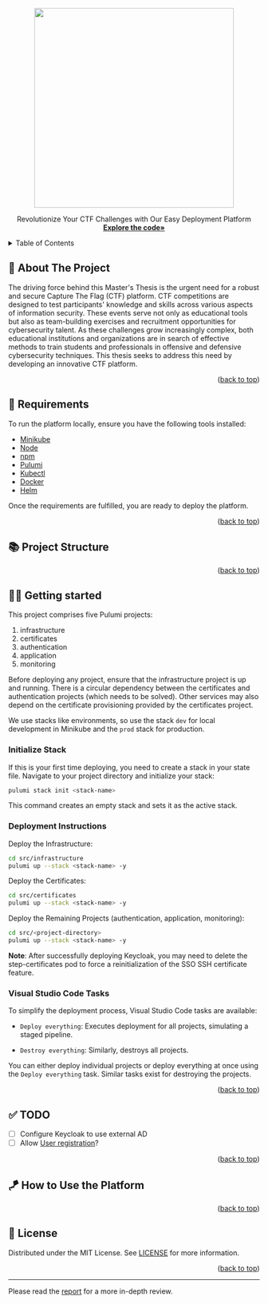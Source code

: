 <a name="readme-top"></a>
<p align="center">
<a href="https://odin.sdu.dk/sitecore/index.php?a=fagbesk&id=83401&lang=en&listid=">
<img src="https://www.sdu.dk/-/media/files/nyheder/logoer/sdu_black_rgb_png.png" width="400" style="padding-bottom: 1em;">
</a>
<br />
Revolutionize Your CTF Challenges with Our Easy Deployment Platform
<br />
<a href="https://github.com/KianBankeLarsen/CTF-Platform"><strong>Explore the code»</strong></a>
</p>

<details>
  <summary>Table of Contents</summary>
  <ol>
    <li>
      <a href="#introduction">👋 About The Project</a>
    </li>
    <li>
      <a href="#requirements">🧐 Requirements</a>
    </li>
    <li>
      <a href="#project-structure">📚 Project Structure</a>
    </li>
    <li>
      <a href="#getting-started">👷‍♂️ Getting Started</a>
        <ol> 
            <li><a href="#init-stack">Initialize Stack</a></li>
            <li><a href="#deployment-instructions">Deployment Instructions</a></li> 
            <li><a href="#vscode">Visual Studio Code Tasks</a></li> 
        </ol>
    </li>
    <li>
      <a href="#usage">🪁 How to Use the Platform</a>
    </li>
    <li>
        <a href="#todo">✅ TODO</a>
    </li>
    <li>
        <a href="#license">📜 License</a>
    </li>
  </ol>
</details>

<a name="introduction"></a>
## 👋 About The Project
The driving force behind this Master's Thesis is the urgent need for a robust and secure Capture The Flag (CTF) platform. CTF competitions are designed to test participants' knowledge and skills across various aspects of information security. These events serve not only as educational tools but also as team-building exercises and recruitment opportunities for cybersecurity talent. As these challenges grow increasingly complex, both educational institutions and organizations are in search of effective methods to train students and professionals in offensive and defensive cybersecurity techniques. This thesis seeks to address this need by developing an innovative CTF platform.

<p align="right">(<a href="#readme-top">back to top</a>)</p>

<a name="requirements"></a>
## 🧐 Requirements
To run the platform locally, ensure you have the following tools installed:
* [Minikube](https://minikube.sigs.k8s.io/docs/start/?arch=%2Flinux%2Fx86-64%2Fstable%2Fdebian+package)
* [Node](https://github.com/nvm-sh/nvm)
* [npm](https://docs.npmjs.com/downloading-and-installing-node-js-and-npm)
* [Pulumi](https://www.pulumi.com/docs/install/)
* [Kubectl](https://kubernetes.io/docs/tasks/tools/install-kubectl-linux/)
* [Docker](https://www.docker.com/)
* [Helm](https://helm.sh/docs/intro/install/)

Once the requirements are fulfilled, you are ready to deploy the platform.

<p align="right">(<a href="#readme-top">back to top</a>)</p>

<a name="project-structure"></a>
## 📚 Project Structure

<p align="right">(<a href="#readme-top">back to top</a>)</p>

<a name="getting-started"></a>
## 👷‍♂️ Getting started
This project comprises five Pulumi projects:

1. infrastructure
2. certificates
3. authentication
4. application
5. monitoring

Before deploying any project, ensure that the infrastructure project is up and running. There is a circular dependency between the certificates and authentication projects (which needs to be solved). Other services may also depend on the certificate provisioning provided by the certificates project.

We use stacks like environments, so use the stack `dev` for local development in Minikube and the `prod` stack for production.

<a name="init-stack"></a>
### Initialize Stack

If this is your first time deploying, you need to create a stack in your state file. Navigate to your project directory and initialize your stack:

```bash
pulumi stack init <stack-name>
```

This command creates an empty stack and sets it as the active stack.

<a name="deployment-instructions"></a>
### Deployment Instructions
Deploy the Infrastructure:

```bash
cd src/infrastructure
pulumi up --stack <stack-name> -y
```

Deploy the Certificates:

```bash
cd src/certificates
pulumi up --stack <stack-name> -y
```

Deploy the Remaining Projects (authentication, application, monitoring):

```bash
cd src/<project-directory>
pulumi up --stack <stack-name> -y
```

**Note**: After successfully deploying Keycloak, you may need to delete the step-certificates pod to force a reinitialization of the SSO SSH certificate feature.

<a name="vscode"></a>
### Visual Studio Code Tasks
To simplify the deployment process, Visual Studio Code tasks are available:

* `Deploy everything`: Executes deployment for all projects, simulating a staged pipeline.

* `Destroy everything`: Similarly, destroys all projects.

You can either deploy individual projects or deploy everything at once using the `Deploy everything` task. Similar tasks exist for destroying the projects.

<p align="right">(<a href="#readme-top">back to top</a>)</p>

<a name="todo"></a>
## ✅ TODO
- [ ] Configure Keycloak to use external AD
- [ ] Allow [User registration](https://localhost/keycloak/realms/ctf/account/#/register)?

<p align="right">(<a href="#readme-top">back to top</a>)</p>

<a name="usage"></a>
## 🪁 How to Use the Platform

<p align="right">(<a href="#readme-top">back to top</a>)</p>

<a name="license"></a>
## 📜 License

Distributed under the MIT License. See [LICENSE](./LICENSE) for more information.

<p align="right">(<a href="#readme-top">back to top</a>)</p>

---

Please read the [report](report/main.tex) for a more in-depth review.